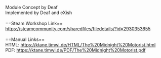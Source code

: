 Module Concept by Deaf<br/>
Implemented by Deaf and eXish<br/>
<br/>
==Steam Workshop Link==<br/>
https://steamcommunity.com/sharedfiles/filedetails/?id=2930353655<br/>
<br/>
==Manual Links==<br/>
HTML: https://ktane.timwi.de/HTML/The%20Midnight%20Motorist.html<br/>
PDF: https://ktane.timwi.de/PDF/The%20Midnight%20Motorist.pdf<br/>
